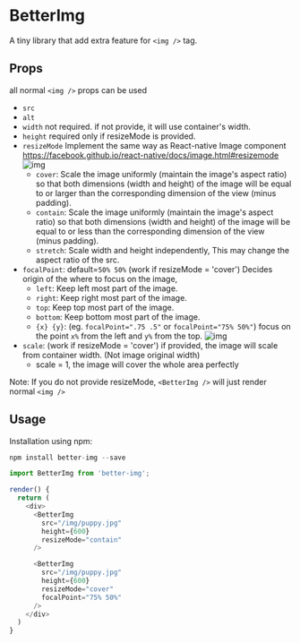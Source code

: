 # BetterImg

A tiny library that add extra feature for `<img />` tag.

## Props
all normal `<img />` props can be used
- `src`
- `alt`
- `width` not required. if not provide, it will use container's width.
- `height` required only if resizeMode is provided.
- `resizeMode` Implement the same way as React-native Image component https://facebook.github.io/react-native/docs/image.html#resizemode
![img](http://i.imgur.com/x4vFVmb.jpg)
  - `cover`: Scale the image uniformly (maintain the image's aspect ratio) so that both dimensions (width and height) of the image will be equal to or larger than the corresponding dimension of the view (minus padding).
  - `contain`: Scale the image uniformly (maintain the image's aspect ratio) so that both dimensions (width and height) of the image will be equal to or less than the corresponding dimension of the view (minus padding).
  - `stretch`: Scale width and height independently, This may change the aspect ratio of the src.
- `focalPoint`: default=`50% 50%` (work if resizeMode = 'cover')
  Decides origin of the where to focus on the image,
  - `left`: Keep left most part of the image.
  - `right`: Keep right most part of the image.
  - `top`: Keep top most part of the image.
  - `bottom`: Keep bottom most part of the image.
  - `{x} {y}`: (eg. `focalPoint=".75 .5"` or `focalPoint="75% 50%"`) focus on the point `x%` from the left and `y%` from the top.
![img](http://i.imgur.com/XY3jVPX.png)
- `scale`: (work if resizeMode = 'cover') if provided, the image will scale from container width. (Not image original width)
  - scale = 1, the image will cover the whole area perfectly

Note: If you do not provide resizeMode, `<BetterImg />` will just render normal `<img />`



## Usage
Installation using npm:
``` js
npm install better-img --save
```
``` js
import BetterImg from 'better-img';

render() {
  return (
    <div>
      <BetterImg
        src="/img/puppy.jpg"
        height={600}
        resizeMode="contain"
      />

      <BetterImg
        src="/img/puppy.jpg"
        height={600}
        resizeMode="cover"
        focalPoint="75% 50%"
      />
    </div>
  )
}
```
